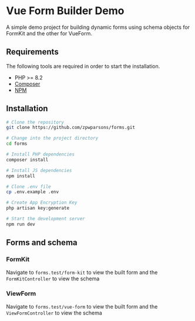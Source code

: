  # Vue Form Builder Demo
A simple demo project for building dynamic forms using schema objects for FormKit and the other for VueForm.

## Requirements
The following tools are required in order to start the installation.

- PHP >= 8.2
- [Composer](https://getcomposer.org/download/)
- [NPM](https://docs.npmjs.com/downloading-and-installing-node-js-and-npm)

## Installation
```bash
# Clone the repository
git clone https://github.com/zpwparsons/forms.git

# Change into the project directory
cd forms

# Install PHP dependencies
composer install

# Install JS dependencies
npm install

# Clone .env file
cp .env.example .env

# Create App Encryption Key
php artisan key:generate

# Start the development server
npm run dev
```

## Forms and schema
### FormKit
Navigate to `forms.test/form-kit` to view the built form and the `FormKitController` to view the schema

### ViewForm
Navigate to `forms.test/vue-form` to view the built form and the `ViewFormController` to view the schema
